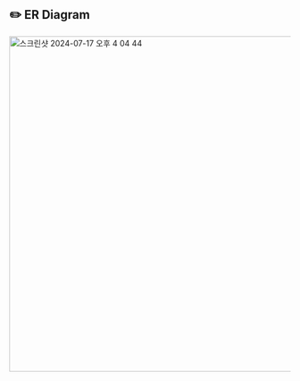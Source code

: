 ## ✏️ ER Diagram
<img width="600" alt="스크린샷 2024-07-17 오후 4 04 44" src="https://github.com/user-attachments/assets/0f141e2d-27e4-4932-8e2c-a24573a435c1">
